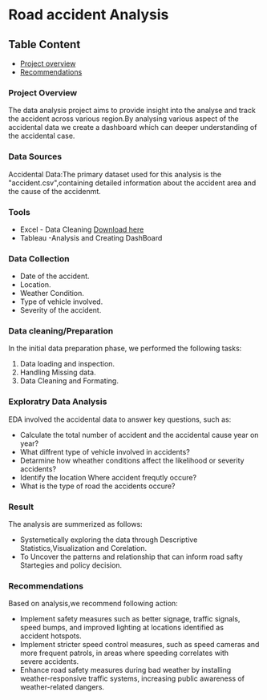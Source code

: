 # Road accident Analysis

## Table Content
- [Project overview](#Projectoverview)
- [Recommendations](#Recommendations)

### Project Overview

The data analysis project aims to provide insight into the analyse and track the accident across various region.By analysing various aspect of the accidental data we create a dashboard which can deeper understanding of the accidental case.

### Data Sources

Accidental Data:The primary dataset used for this analysis is the "accident.csv",containing detailed information about the accident area and the cause of the accidenmt.

### Tools

- Excel - Data Cleaning [Download here](https://github.com/Satya-Shubham/Road-Accident-Analysis/blob/main/accident%20data.xlsb)
- Tableau -Analysis and Creating DashBoard

### Data Collection

- Date of the accident.
- Location.
- Weather Condition.
- Type of vehicle involved.
- Severity of the accident.

### Data cleaning/Preparation

In the initial data preparation phase, we performed the following tasks:
1. Data loading and inspection.
2. Handling Missing data.
3. Data Cleaning and Formating.

### Exploratry Data Analysis

EDA involved  the accidental data to answer key questions, such as:

- Calculate the total number of accident and the accidental cause year on year?
- What diffrent type of vehicle involved in accidents?
- Detarmine how wheather conditions affect the likelihood or severity accidents?
- Identify the location Where accident frequtly occure?
- What is the type of road the accidents occure?

### Result

The analysis are summerized as follows:
- Systemetically exploring the data through Descriptive Statistics,Visualization and Corelation.
- To Uncover the patterns and relationship that can inform road safty Startegies and policy decision.

### Recommendations

Based on analysis,we recommend following action:
- Implement safety measures such as better signage, traffic signals, speed bumps, and improved lighting at locations identified as accident hotspots.
- Implement stricter speed control measures, such as speed cameras and more frequent patrols, in areas where speeding correlates with severe accidents.
- Enhance road safety measures during bad weather by installing weather-responsive traffic systems, increasing public awareness of weather-related dangers.


